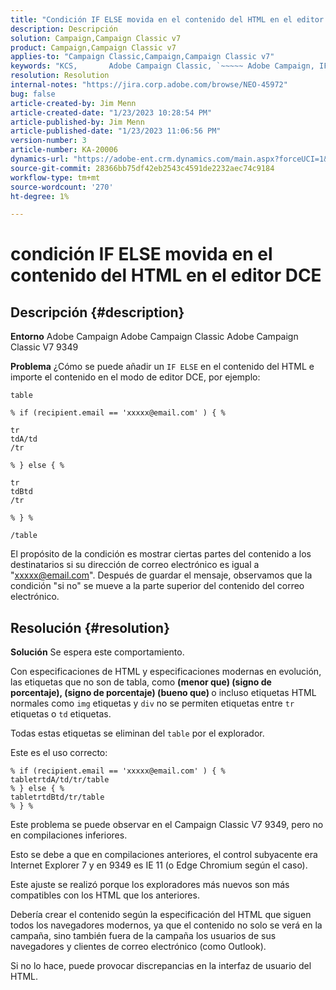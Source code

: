 ```yaml
---
title: "Condición IF ELSE movida en el contenido del HTML en el editor DCE"
description: Descripción
solution: Campaign,Campaign Classic v7
product: Campaign,Campaign Classic v7
applies-to: "Campaign Classic,Campaign,Campaign Classic v7"
keywords: "KCS, ​ ​ ​ ​ ​ ​ Adobe Campaign Classic, `~~~~~ Adobe Campaign, IF ELSE, HTML, editor DCE, resolución de problemas, V7 9349"
resolution: Resolution
internal-notes: "https://jira.corp.adobe.com/browse/NEO-45972"
bug: false
article-created-by: Jim Menn
article-created-date: "1/23/2023 10:28:54 PM"
article-published-by: Jim Menn
article-published-date: "1/23/2023 11:06:56 PM"
version-number: 3
article-number: KA-20006
dynamics-url: "https://adobe-ent.crm.dynamics.com/main.aspx?forceUCI=1&pagetype=entityrecord&etn=knowledgearticle&id=f0c0c54b-6d9b-ed11-aad1-6045bd006e5a"
source-git-commit: 28366bb75df42eb2543c4591de2232aec74c9184
workflow-type: tm+mt
source-wordcount: '270'
ht-degree: 1%

---
```


# condición IF ELSE movida en el contenido del HTML en el editor DCE

## Descripción {#description}


<b>Entorno</b>
Adobe Campaign Adobe Campaign Classic Adobe Campaign Classic V7 9349

<b>Problema</b>
¿Cómo se puede añadir un `IF ELSE` en el contenido del HTML e importe el contenido en el modo de editor DCE, por ejemplo:


```
table

% if (recipient.email == 'xxxxx@email.com' ) { %

tr
tdA/td
/tr

% } else { %

tr
tdBtd
/tr

% } %

/table
```


El propósito de la condición es mostrar ciertas partes del contenido a los destinatarios si su dirección de correo electrónico es igual a &quot;xxxxx@email.com&quot;. Después de guardar el mensaje, observamos que la condición &quot;si no&quot; se mueve a la parte superior del contenido del correo electrónico.


## Resolución {#resolution}


<b>Solución</b>
Se espera este comportamiento.

Con especificaciones de HTML y especificaciones modernas en evolución, las etiquetas que no son de tabla, como <b>(menor que) (signo de porcentaje), (signo de porcentaje) (bueno que) </b>o incluso etiquetas HTML normales como `img` etiquetas y `div` no se permiten etiquetas entre `tr` etiquetas o `td` etiquetas.

Todas estas etiquetas se eliminan del `table` por el explorador.

Este es el uso correcto:


```
% if (recipient.email == 'xxxxx@email.com' ) { %
tabletrtdA/td/tr/table
% } else { %
tabletrtdBtd/tr/table
% } %
```


Este problema se puede observar en el Campaign Classic V7 9349, pero no en compilaciones inferiores.

Esto se debe a que en compilaciones anteriores, el control subyacente era Internet Explorer 7 y en 9349 es IE 11 (o Edge Chromium según el caso).

Este ajuste se realizó porque los exploradores más nuevos son más compatibles con los HTML que los anteriores.

Debería crear el contenido según la especificación del HTML que siguen todos los navegadores modernos, ya que el contenido no solo se verá en la campaña, sino también fuera de la campaña los usuarios de sus navegadores y clientes de correo electrónico (como Outlook).

Si no lo hace, puede provocar discrepancias en la interfaz de usuario del HTML.
